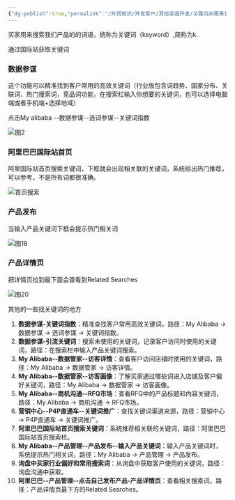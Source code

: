 ```yaml
---
{"dg-publish":true,"permalink":"/外贸知识/开发客户/其他渠道开发/关键词从哪来1/"}
---
```


买家用来搜索我们产品的的词语，统称为关键词（keyword）,简称为k.

通过国际站获取关键词
### 数据参谋

这个功能可以精准找到客户常用的高效关键词（行业版包含词趋势、国家分布、关联词、热门搜索词，竞品词功能，在搜索栏输入你想要的关键词，也可以选择电脑端或者手机端+选择地域）

点击My alibaba --数据参谋--选词参谋--关键词指数

![图2](https://i.postimg.cc/mkH7FHpr/image.png)

### 阿里巴巴国际站首页

阿里国际站首页搜索关键词，下框就会出现相关联的关键词，系统给出热门推荐，可以参考，不是所有词都很准确。

![首页搜索](https://i.postimg.cc/Bnq1Jk3b/image.png)

### 产品发布

当输入产品关键词下框会提示热门相关词

![图18](https://i.postimg.cc/1XwNzZ4n/image.png)

### 产品详情页

把详情页拉到最下面会查看到Related Searches

![图20](https://i.postimg.cc/g0jXZhnP/image.png)


其他的一些找关键词的地方

1. **数据参谋-关键词指数**：精准查找客户常用高效关键词，路径：My Alibaba → 数据参谋 → 选词参谋 → 关键词指数。  
2. **数据参谋-引流关键词**：搜索未使用的关键词，记录客户访问时使用的关键词，路径：在搜索栏中输入产品关键词搜索。  
3. **My Alibaba--数据管家--访客详情**：查看客户访问店铺时使用的关键词，路径：My Alibaba → 数据管家 → 访客详情。  
4. **My Alibaba--数据管家--访客画像**：了解买家通过哪些词进入店铺及客户偏好关键词，路径：My Alibaba → 数据管家 → 访客画像。  
5. **My Alibaba--商机沟通--RFQ市场**：查看RFQ中的产品标题和内容关键词，路径：My Alibaba → 商机沟通 → RFQ市场。  
6. **营销中心--P4P直通车--关键词推广**：查找关键词渠道来源，路径：营销中心 → P4P直通车 → 关键词推广。  
7. **阿里巴巴国际站首页搜索关键词**：系统推荐相关联的关键词，路径：阿里巴巴国际站首页搜索栏。  
8. **My Alibaba--产品管理--产品发布--输入产品关键词**：输入产品关键词时，系统提示热门相关词，路径：My Alibaba → 产品管理 → 产品发布。  
9. **询盘中买家行业偏好和常用搜索词**：从询盘中获取客户使用的关键词，路径：询盘沟通中获取。  
10. **阿里巴巴--产品管理--点击自己发布产品-产品详情页**：查看相关搜索词，路径：产品详情页最下方的Related Searches。